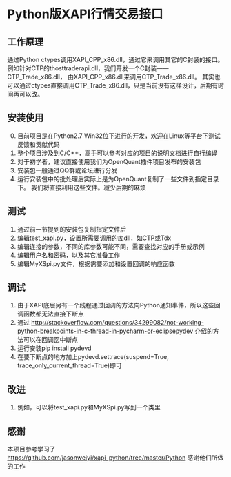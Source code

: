 # Python版XAPI行情交易接口

## 工作原理
通过Python ctypes调用XAPI_CPP_x86.dll，通过它来调用其它的C封装的接口。
例如针对CTP的thosttraderapi.dll，我们开发一个C封装——CTP_Trade_x86.dll，
由XAPI_CPP_x86.dll来调用CTP_Trade_x86.dll。
其实也可以通过ctypes直接调用CTP_Trade_x86.dll，只是当前没有这样设计，后期有时间再可以改。

## 安装使用
0. 目前项目是在Python2.7 Win32位下进行的开发，欢迎在Linux等平台下测试反馈和贡献代码
1. 整个项目涉及到C/C++，高手可以参考对应的项目的说明文档进行自行编译
2. 对于初学者，建议直接使用我们为OpenQuant插件项目发布的安装包
3. 安装包一般通过QQ群或论坛进行分发
4. 运行安装包中的批处理后实际上是为OpenQuant复制了一些文件到指定目录下。
我们将直接利用这些文件。减少后期的麻烦

## 测试
1. 通过前一节提到的安装包复制指定文件后
2. 编辑test_xapi.py，设置所需要调用的库dll，如CTP或Tdx
3. 编辑连接的参数，不同的库参数可能不同，需要查找对应的手册或示例
4. 编辑用户名和密码，以及其它准备工作
5. 编辑MyXSpi.py文件，根据需要添加和设置回调的响应函数

## 调试
1. 由于XAPI底层另有一个线程通过回调的方法向Python通知事件，所以这些回调函数都无法直接下断点
2. 通过 http://stackoverflow.com/questions/34299082/not-working-python-breakpoints-in-c-thread-in-pycharm-or-eclipsepydev 介绍的方法可以在回调函中断点
3. 运行安装pip install pydevd
4. 在要下断点的地方加上pydevd.settrace(suspend=True, trace_only_current_thread=True)即可

## 改进
1. 例如，可以将test_xapi.py和MyXSpi.py写到一个类里

## 感谢
本项目参考学习了 https://github.com/jasonweiyi/xapi_python/tree/master/Python 感谢他们所做的工作
